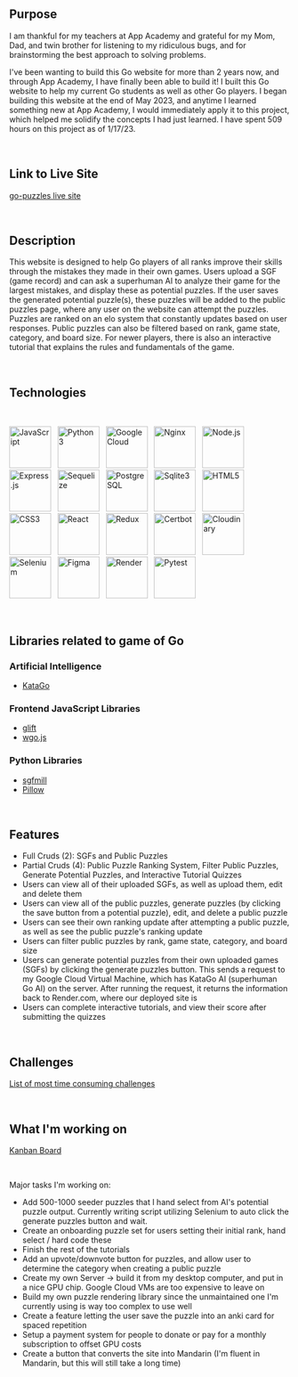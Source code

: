 <br>

## Purpose

I am thankful for my teachers at App Academy and grateful for my Mom, Dad, and twin brother for listening to my ridiculous bugs, and for brainstorming the best approach to solving problems.

I've been wanting to build this Go website for more than 2 years now, and through App Academy, I have finally been able to build it! I built this Go website to help my current Go students as well as other Go players. I began building this website at the end of May 2023, and anytime I learned something new at App Academy, I would immediately apply it to this project, which helped me solidify the concepts I had just learned. I have spent 509 hours on this project as of 1/17/23.

<br>

## Link to Live Site

[go-puzzles live site](https://go-puzzles.com/)

<br>

## Description

This website is designed to help Go players of all ranks improve their skills through the mistakes they made in their own games. Users upload a SGF (game record) and can ask a superhuman AI to analyze their game for the largest mistakes, and display these as potential puzzles. If the user saves the generated potential puzzle(s), these puzzles will be added to the public puzzles page, where any user on the website can attempt the puzzles. Puzzles are ranked on an elo system that constantly updates based on user responses. Public puzzles can also be filtered based on rank, game state, category, and board size. For newer players, there is also an interactive tutorial that explains the rules and fundamentals of the game.

<br>

## Technologies

<br>
<p float="left">
  <img src="https://cdn.jsdelivr.net/gh/devicons/devicon/icons/javascript/javascript-original.svg" style="width:75px;" title="JavaScript"/>
  &nbsp;
  <img src="https://cdn.jsdelivr.net/gh/devicons/devicon/icons/python/python-original.svg" style="width:75px;" title="Python3"/>
  &nbsp;
  <img src="https://cdn.jsdelivr.net/gh/devicons/devicon/icons/googlecloud/googlecloud-original.svg" style="width:75px;" title="Google Cloud"/>
  &nbsp;
  <img src="https://cdn.jsdelivr.net/gh/devicons/devicon/icons/nginx/nginx-original.svg" style="width:75px;" title="Nginx"/>
  &nbsp;
  <img src="https://cdn.jsdelivr.net/gh/devicons/devicon/icons/nodejs/nodejs-original.svg" style="width:75px;" title="Node.js"/>
  &nbsp;
  <img src="https://res.cloudinary.com/dn8rdavoi/image/upload/v1702109030/icons%20for%20github/express2_orhv2h.jpg" style="width:75px;" title="Express.js"/>
  &nbsp;
  <img src="https://cdn.jsdelivr.net/gh/devicons/devicon/icons/sequelize/sequelize-original.svg" style="width:75px;" title="Sequelize"/>
  &nbsp;
  <img src="https://cdn.jsdelivr.net/gh/devicons/devicon/icons/postgresql/postgresql-original.svg" style="width:75px;" title="PostgreSQL"/>
  &nbsp;
  <img src="https://cdn.jsdelivr.net/gh/devicons/devicon/icons/sqlite/sqlite-original.svg" style="width:75px;" title="Sqlite3"/>
  &nbsp;
  <img src="https://cdn.jsdelivr.net/gh/devicons/devicon/icons/html5/html5-plain-wordmark.svg" style="width:75px;" title="HTML5"/>
  &nbsp;
  <img src="https://cdn.jsdelivr.net/gh/devicons/devicon/icons/css3/css3-plain-wordmark.svg" style="width:75px;" title="CSS3"/>
  &nbsp;
  <img src="https://cdn.jsdelivr.net/gh/devicons/devicon/icons/react/react-original.svg" style="width:75px;" title="React"/>
  &nbsp;
  <img src="https://cdn.jsdelivr.net/gh/devicons/devicon/icons/redux/redux-original.svg" style="width:75px;" title="Redux"/>
  &nbsp;
  <img src="https://res.cloudinary.com/dn8rdavoi/image/upload/v1702106394/icons%20for%20github/certbot-icon_vdpnxu.png" style="width:75px;" title="Certbot"/>
  &nbsp;
  <img src="https://res.cloudinary.com/dn8rdavoi/image/upload/v1702106111/icons%20for%20github/cloudinary_krpbqq.svg" style="width:75px;" title="Cloudinary"/>
  &nbsp;
  <img src="https://cdn.jsdelivr.net/gh/devicons/devicon/icons/selenium/selenium-original.svg" style="width:75px;" title="Selenium"/>
  &nbsp;
  <img src="https://cdn.jsdelivr.net/gh/devicons/devicon/icons/figma/figma-original.svg" style="width:75px;" title="Figma"/>
  &nbsp;
  <img src="https://res.cloudinary.com/dn8rdavoi/image/upload/v1702105824/icons%20for%20github/render-icon2_g4zrja.png" style="width:75px;" title="Render" />
  &nbsp;
  <img src="https://cdn.jsdelivr.net/gh/devicons/devicon/icons/pytest/pytest-original.svg" style="width:75px;" title="Pytest"/>
  &nbsp;
</p>

<br>

## Libraries related to game of Go

### Artificial Intelligence

- [KataGo](https://github.com/lightvector/KataGo)

### Frontend JavaScript Libraries

- [glift](https://github.com/artasparks/glift)
- [wgo.js](https://github.com/waltheri/wgo.js/)

### Python Libraries
- [sgfmill](https://github.com/mattheww/sgfmill)
- [Pillow](https://pypi.org/project/Pillow/)

<br>

## Features

- Full Cruds (2): SGFs and Public Puzzles
- Partial Cruds (4): Public Puzzle Ranking System, Filter Public Puzzles, Generate Potential Puzzles, and Interactive Tutorial Quizzes
- Users can view all of their uploaded SGFs, as well as upload them, edit and delete them
- Users can view all of the public puzzles, generate puzzles (by clicking the save button from a potential puzzle), edit, and delete a public puzzle
- Users can see their own ranking update after attempting a public puzzle, as well as see the public puzzle's ranking update
- Users can filter public puzzles by rank, game state, category, and board size
- Users can generate potential puzzles from their own uploaded games (SGFs) by clicking the generate puzzles button.  This sends a request to my Google Cloud Virtual Machine, which has KataGo AI (superhuman Go AI) on the server.  After running the request, it returns the information back to Render.com, where our deployed site is
- Users can complete interactive tutorials, and view their score after submitting the quizzes

<br>

## Challenges

[List of most time consuming challenges](wiki_folder/challenges.md)

<br>

## What I'm working on
[Kanban Board](https://github.com/users/ScriabinOp8No12/projects/2)

<br>

Major tasks I'm working on:

- Add 500-1000 seeder puzzles that I hand select from AI's potential puzzle output. Currently writing script utilizing Selenium to auto click the generate puzzles button and wait.
- Create an onboarding puzzle set for users setting their initial rank, hand select / hard code these
- Finish the rest of the tutorials
- Add an upvote/downvote button for puzzles, and allow user to determine the category when creating a public puzzle
- Create my own Server -> build it from my desktop computer, and put in a nice GPU chip. Google Cloud VMs are too expensive to leave on
- Build my own puzzle rendering library since the unmaintained one I'm currently using is way too complex to use well
- Create a feature letting the user save the puzzle into an anki card for spaced repetition
- Setup a payment system for people to donate or pay for a monthly subscription to offset GPU costs
- Create a button that converts the site into Mandarin (I'm fluent in Mandarin, but this will still take a long time)
